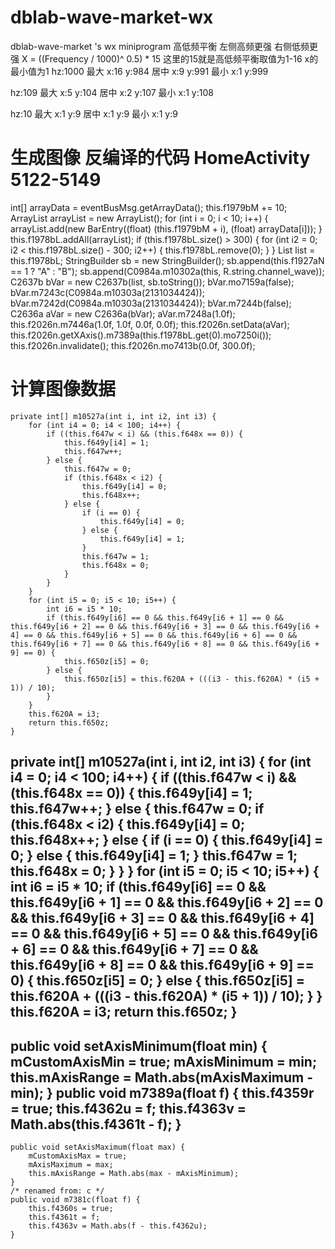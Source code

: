 # dblab-wave-market-wx
dblab-wave-market 's wx miniprogram
高低频平衡 左侧高频更强 右侧低频更强 X = ((Frequency / 1000)^ 0.5) * 15 这里的15就是高低频平衡取值为1-16 x的最小值为1
hz:1000
最大 x:16 y:984
居中 x:9 y:991
最小 x:1 y:999

hz:109
最大 x:5 y:104
居中 x:2 y:107
最小 x:1 y:108

hz:10
最大 x:1 y:9
居中 x:1 y:9
最小 x:1 y:9


# 生成图像 反编译的代码 HomeActivity 5122-5149
 int[] arrayData = eventBusMsg.getArrayData();
this.f1979bM += 10;
ArrayList arrayList = new ArrayList();
for (int i = 0; i < 10; i++) {
	arrayList.add(new BarEntry((float) (this.f1979bM + i), (float) arrayData[i]));
}
this.f1978bL.addAll(arrayList);
if (this.f1978bL.size() > 300) {
	for (int i2 = 0; i2 < this.f1978bL.size() - 300; i2++) {
		this.f1978bL.remove(0);
	}
}
List<BarEntry> list = this.f1978bL;
StringBuilder sb = new StringBuilder();
sb.append(this.f1927aN == 1 ? "A" : "B");
sb.append(C0984a.m10302a(this, R.string.channel_wave));
C2637b bVar = new C2637b(list, sb.toString());
bVar.mo7159a(false);
bVar.m7243c(C0984a.m10303a(2131034424));
bVar.m7242d(C0984a.m10303a(2131034424));
bVar.m7244b(false);
C2636a aVar = new C2636a(bVar);
aVar.m7248a(1.0f);
this.f2026n.m7446a(1.0f, 1.0f, 0.0f, 0.0f);
this.f2026n.setData(aVar);
this.f2026n.getXAxis().m7389a(this.f1978bL.get(0).mo7250i());
this.f2026n.invalidate();
this.f2026n.mo7413b(0.0f, 300.0f);

# 计算图像数据
    private int[] m10527a(int i, int i2, int i3) {
        for (int i4 = 0; i4 < 100; i4++) {
            if ((this.f647w < i) && (this.f648x == 0)) {
                this.f649y[i4] = 1;
                this.f647w++;
            } else {
                this.f647w = 0;
                if (this.f648x < i2) {
                    this.f649y[i4] = 0;
                    this.f648x++;
                } else {
                    if (i == 0) {
                        this.f649y[i4] = 0;
                    } else {
                        this.f649y[i4] = 1;
                    }
                    this.f647w = 1;
                    this.f648x = 0;
                }
            }
        }
        for (int i5 = 0; i5 < 10; i5++) {
            int i6 = i5 * 10;
            if (this.f649y[i6] == 0 && this.f649y[i6 + 1] == 0 && this.f649y[i6 + 2] == 0 && this.f649y[i6 + 3] == 0 && this.f649y[i6 + 4] == 0 && this.f649y[i6 + 5] == 0 && this.f649y[i6 + 6] == 0 && this.f649y[i6 + 7] == 0 && this.f649y[i6 + 8] == 0 && this.f649y[i6 + 9] == 0) {
                this.f650z[i5] = 0;
            } else {
                this.f650z[i5] = this.f620A + (((i3 - this.f620A) * (i5 + 1)) / 10);
            }
        }
        this.f620A = i3;
        return this.f650z;
    }


private int[] m10527a(int i, int i2, int i3) {
        for (int i4 = 0; i4 < 100; i4++) {
            if ((this.f647w < i) && (this.f648x == 0)) {
                this.f649y[i4] = 1;
                this.f647w++;
            } else {
                this.f647w = 0;
                if (this.f648x < i2) {
                    this.f649y[i4] = 0;
                    this.f648x++;
                } else {
                    if (i == 0) {
                        this.f649y[i4] = 0;
                    } else {
                        this.f649y[i4] = 1;
                    }
                    this.f647w = 1;
                    this.f648x = 0;
                }
            }
        }
        for (int i5 = 0; i5 < 10; i5++) {
            int i6 = i5 * 10;
            if (this.f649y[i6] == 0 && this.f649y[i6 + 1] == 0 && this.f649y[i6 + 2] == 0 && this.f649y[i6 + 3] == 0 && this.f649y[i6 + 4] == 0 && this.f649y[i6 + 5] == 0 && this.f649y[i6 + 6] == 0 && this.f649y[i6 + 7] == 0 && this.f649y[i6 + 8] == 0 && this.f649y[i6 + 9] == 0) {
                this.f650z[i5] = 0;
            } else {
                this.f650z[i5] = this.f620A + (((i3 - this.f620A) * (i5 + 1)) / 10);
            }
        }
        this.f620A = i3;
        return this.f650z;
    }
-----------------------------
public void setAxisMinimum(float min) {
        mCustomAxisMin = true;
        mAxisMinimum = min;
        this.mAxisRange = Math.abs(mAxisMaximum - min);
    }
public void m7389a(float f) {
        this.f4359r = true;
        this.f4362u = f;
        this.f4363v = Math.abs(this.f4361t - f);
    }
-------------------------
    public void setAxisMaximum(float max) {
        mCustomAxisMax = true;
        mAxisMaximum = max;
        this.mAxisRange = Math.abs(max - mAxisMinimum);
    }
    /* renamed from: c */
    public void m7381c(float f) {
        this.f4360s = true;
        this.f4361t = f;
        this.f4363v = Math.abs(f - this.f4362u);
    }
